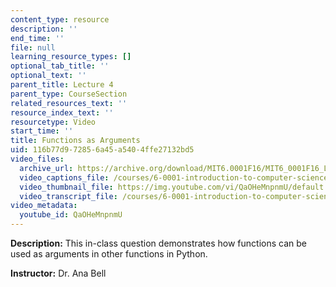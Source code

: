 ```yaml
---
content_type: resource
description: ''
end_time: ''
file: null
learning_resource_types: []
optional_tab_title: ''
optional_text: ''
parent_title: Lecture 4
parent_type: CourseSection
related_resources_text: ''
resource_index_text: ''
resourcetype: Video
start_time: ''
title: Functions as Arguments
uid: 116b77d9-7285-6a45-a540-4ffe27132bd5
video_files:
  archive_url: https://archive.org/download/MIT6.0001F16/MIT6_0001F16_Lecture_04_exercise_02_300k.mp4
  video_captions_file: /courses/6-0001-introduction-to-computer-science-and-programming-in-python-fall-2016/1ac6fc5c6ce855168d82eae3695a4deb_QaOHeMnpnmU.vtt
  video_thumbnail_file: https://img.youtube.com/vi/QaOHeMnpnmU/default.jpg
  video_transcript_file: /courses/6-0001-introduction-to-computer-science-and-programming-in-python-fall-2016/4857d741e66fd5ec411662b431b5f3fd_QaOHeMnpnmU.pdf
video_metadata:
  youtube_id: QaOHeMnpnmU
---
```


**Description:** This in-class question demonstrates how functions can be used as arguments in other functions in Python.

**Instructor:** Dr. Ana Bell